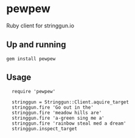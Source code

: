 pewpew
======

Ruby client for stringgun.io

## Up and running

```gem install pewpew```


## Usage

```
  require 'pewpew'

  stringgun = Stringgun::Client.aquire_target
  stringgun.fire 'Go out in the'
  stringgun.fire 'meadow hills are'
  stringgun.fire 'a-green sing me a'
  stringgun.fire 'rainbow steal med a dream'
  stringgun.inspect_target
```
